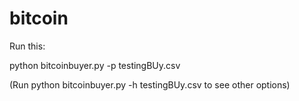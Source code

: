 bitcoin
=======

Run this:

python bitcoinbuyer.py -p testingBUy.csv

(Run python bitcoinbuyer.py -h testingBUy.csv to see other options)
